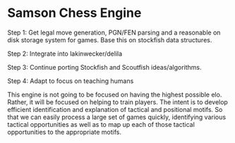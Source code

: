 # Samson Chess Engine

Step 1:
Get legal move generation, PGN/FEN parsing and a reasonable on disk storage system for games. Base this on stockfish data structures.

Step 2: 
Integrate into lakinwecker/delila

Step 3:
Continue porting Stockfish and Scoutfish ideas/algorithms.


Step 4:
Adapt to focus on teaching humans

This engine is not going to be focused on having the highest possible
elo. Rather, it will be focused on helping to train players. The intent is to
develop efficient identification and explanation of tactical and positional
motifs. So that we can easily process a large set of games quickly, identifying
various tactical opportunities as well as to map up each of those tactical
opportunities to the appropriate motifs.

